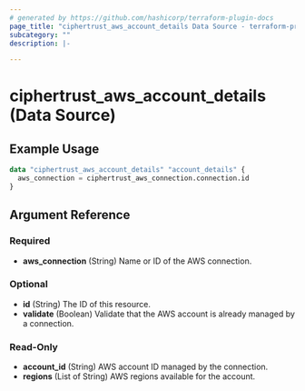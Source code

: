 ```yaml
---
# generated by https://github.com/hashicorp/terraform-plugin-docs
page_title: "ciphertrust_aws_account_details Data Source - terraform-provider-ciphertrust"
subcategory: ""
description: |-

---
```


# ciphertrust_aws_account_details (Data Source)



## Example Usage

```terraform
data "ciphertrust_aws_account_details" "account_details" {
  aws_connection = ciphertrust_aws_connection.connection.id
}
```

<!-- schema generated by tfplugindocs -->
## Argument Reference

### Required

- **aws_connection** (String) Name or ID of the AWS connection.

### Optional

- **id** (String) The ID of this resource.
- **validate** (Boolean) Validate that the AWS account is already managed by a connection.

### Read-Only

- **account_id** (String) AWS account ID managed by the connection.
- **regions** (List of String) AWS regions available for the account.


